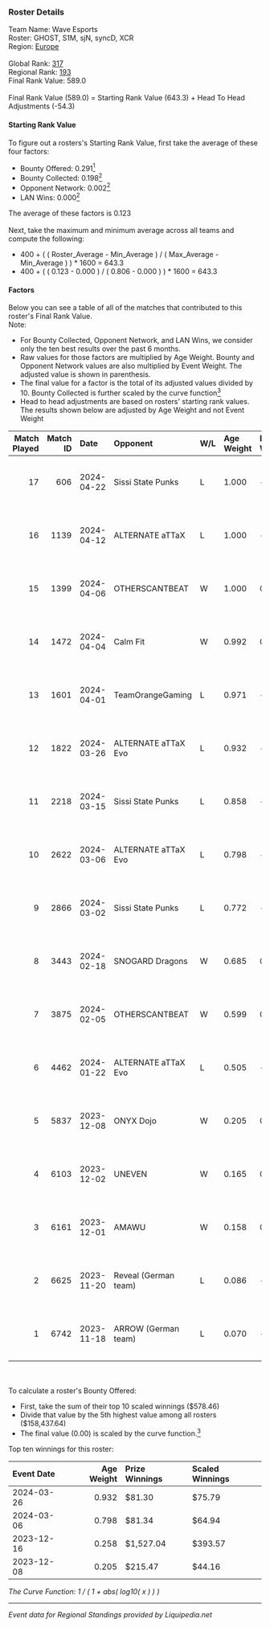 ### Roster Details<br />
Team Name: Wave Esports<br />
Roster: GHOST, S1M, sjN, syncD, XCR<br />
Region: [Europe]( ../standings_europe.md)<br />
<br />
Global Rank: [317](../standings_global.md)<br />
Regional Rank: [193]( ../standings_europe.md)<br />
Final Rank Value:  589.0<br />
<br />
Final Rank Value (589.0) = Starting Rank Value (643.3) + Head To Head Adjustments (-54.3)<br />

#### Starting Rank Value<br />
To figure out a rosters's Starting Rank Value, first take the average of these four factors:<br />
- Bounty Offered: 0.291[<sup>1</sup>](#table2)
- Bounty Collected: 0.198[<sup>2</sup>](#table1)
- Opponent Network: 0.002[<sup>2</sup>](#table1)
- LAN Wins: 0.000[<sup>2</sup>](#table1)

The average of these factors is 0.123<br />
<br />
Next, take the maximum and minimum average across all teams and compute the following:<br />
- 400 + ( ( Roster_Average - Min_Average ) / ( Max_Average - Min_Average ) ) * 1600 = 643.3
- 400 + ( ( 0.123 - 0.000 ) / ( 0.806 - 0.000 ) ) * 1600 = 643.3


#### Factors<br />
Below you can see a table of all of the matches that contributed to this roster's Final Rank Value.<br />
Note:<br />

- For Bounty Collected, Opponent Network, and LAN Wins, we consider only the ten best results over the past 6 months.
- Raw values for those factors are multiplied by Age Weight. Bounty and Opponent Network values are also multiplied by Event Weight. The adjusted value is shown in parenthesis.
- The final value for a factor is the total of its adjusted values divided by 10. Bounty Collected is further scaled by the curve function[<sup>3</sup>](#curveFunction)
- Head to head adjustments are based on rosters' starting rank values. The results shown below are adjusted by Age Weight and not Event Weight
<span id="table1"></span><br />


| Match Played | Match ID | Date       | Opponent             | W/L | Age Weight | Event Weight | Bounty Collected | Opponent Network | LAN Wins      | H2H Adj. | Roster                           |
| -: | -: | :- | :- | :- | :- | :- | :- | :- | :- | -: | :- |
|           17 |      606 | 2024-04-22 | Sissi State Punks    | L   | 1.000      | -            | -                | -                | -             |   -10.97 | GHOST, S1M, sjN, syncD, XCR      |
|           16 |     1139 | 2024-04-12 | ALTERNATE aTTaX      | L   | 1.000      | -            | -                | -                | -             |   -20.28 | GHOST, S1M, sjN, syncD, XCR      |
|           15 |     1399 | 2024-04-06 | OTHERSCANTBEAT       | W   | 1.000      | 0.143        | 0.000 (0.000)    | 0.028 (0.004)    | false (0.000) |     9.84 | delkore, GHOST, sjN, syncD, XCR  |
|           14 |     1472 | 2024-04-04 | Calm Fit             | W   | 0.992      | 0.143        | 0.000 (0.000)    | 0.000 (0.000)    | false (0.000) |     7.36 | delkore, GHOST, sjN, syncD, XCR  |
|           13 |     1601 | 2024-04-01 | TeamOrangeGaming     | L   | 0.971      | -            | -                | -                | -             |    -8.13 | delkore, sjN, Snance, syncD, XCR |
|           12 |     1822 | 2024-03-26 | ALTERNATE aTTaX Evo  | L   | 0.932      | -            | -                | -                | -             |   -13.00 | delkore, sjN, Snance, syncD, XCR |
|           11 |     2218 | 2024-03-15 | Sissi State Punks    | L   | 0.858      | -            | -                | -                | -             |   -10.45 | delkore, sjN, Snance, syncD, XCR |
|           10 |     2622 | 2024-03-06 | ALTERNATE aTTaX Evo  | L   | 0.798      | -            | -                | -                | -             |   -11.11 | delkore, sjN, Snance, syncD, XCR |
|            9 |     2866 | 2024-03-02 | Sissi State Punks    | L   | 0.772      | -            | -                | -                | -             |   -10.96 | delkore, sjN, Snance, syncD, XCR |
|            8 |     3443 | 2024-02-18 | SNOGARD Dragons      | W   | 0.685      | 0.143        | 0.009 (0.001)    | 0.117 (0.011)    | false (0.000) |    13.03 | delkore, sjN, Snance, syncD, XCR |
|            7 |     3875 | 2024-02-05 | OTHERSCANTBEAT       | W   | 0.599      | 0.143        | 0.000 (0.000)    | 0.028 (0.002)    | false (0.000) |     5.69 | delkore, sjN, Snance, syncD, XCR |
|            6 |     4462 | 2024-01-22 | ALTERNATE aTTaX Evo  | L   | 0.505      | -            | -                | -                | -             |    -6.41 | delkore, sjN, Snance, syncD, XCR |
|            5 |     5837 | 2023-12-08 | ONYX Dojo            | W   | 0.205      | 0.143        | 0.000 (0.000)    | 0.005 (0.000)    | false (0.000) |     1.34 | GHOST, hayanh, sjN, Snance, XCR  |
|            4 |     6103 | 2023-12-02 | UNEVEN               | W   | 0.165      | 0.143        | 0.000 (0.000)    | 0.006 (0.000)    | false (0.000) |     1.07 | GHOST, hayanh, sjN, Snance, XCR  |
|            3 |     6161 | 2023-12-01 | AMAWU                | W   | 0.158      | 0.143        | 0.000 (0.000)    | 0.000 (0.000)    | false (0.000) |     1.03 | GHOST, hayanh, sjN, Snance, XCR  |
|            2 |     6625 | 2023-11-20 | Reveal (German team) | L   | 0.086      | -            | -                | -                | -             |    -1.40 | S1M, sjN, Snance, Spexy, XCR     |
|            1 |     6742 | 2023-11-18 | ARROW (German team)  | L   | 0.070      | -            | -                | -                | -             |    -0.94 | S1M, sjN, Snance, Spexy, XCR     |

<br />
<span id="table2"></span><br />
To calculate a roster's Bounty Offered:<br />

- First, take the sum of their top 10 scaled winnings ($578.46)
- Divide that value by the 5th highest value among all rosters ($158,437.64)
- The final value (0.00) is scaled by the curve function.[<sup>3</sup>](#curveFunction)

Top ten winnings for this roster:<br />

| Event Date | Age Weight | Prize Winnings | Scaled Winnings |
| :- | -: | :- | :- |
| 2024-03-26 |      0.932 | $81.30         | $75.79          |
| 2024-03-06 |      0.798 | $81.34         | $64.94          |
| 2023-12-16 |      0.258 | $1,527.04      | $393.57         |
| 2023-12-08 |      0.205 | $215.47        | $44.16          |


<span id="curveFunction"></span>_The Curve Function: 1 / ( 1 + abs( log10( x ) ) )_<br />

---
_Event data for Regional Standings provided by Liquipedia.net_<br />
